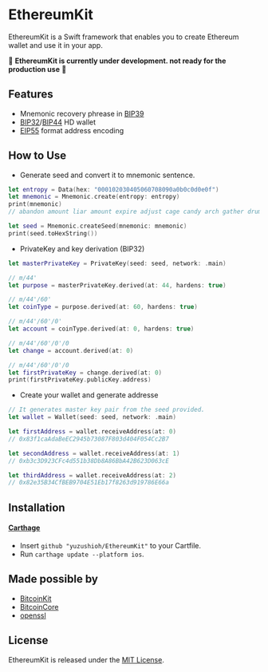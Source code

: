 # EthereumKit

EthereumKit is a Swift framework that enables you to create Ethereum wallet and use it in your app.

🚨 __EthereumKit is currently under development. not ready for the production use__ 🚨

## Features
- Mnemonic recovery phrease in [BIP39](https://github.com/bitcoin/bips/blob/master/bip-0039.mediawiki)
- [BIP32](https://github.com/bitcoin/bips/blob/master/bip-0032.mediawiki)/[BIP44](https://github.com/bitcoin/bips/blob/master/bip-0044.mediawiki) HD wallet
- [EIP55](https://github.com/ethereum/EIPs/blob/master/EIPS/eip-55.md) format address encoding

## How to Use

- Generate seed and convert it to mnemonic sentence.

```swift
let entropy = Data(hex: "000102030405060708090a0b0c0d0e0f")
let mnemonic = Mnemonic.create(entropy: entropy)
print(mnemonic)
// abandon amount liar amount expire adjust cage candy arch gather drum buyer

let seed = Mnemonic.createSeed(mnemonic: mnemonic)
print(seed.toHexString())
```

- PrivateKey and key derivation (BIP32)

```swift
let masterPrivateKey = PrivateKey(seed: seed, network: .main)

// m/44'
let purpose = masterPrivateKey.derived(at: 44, hardens: true)

// m/44'/60'
let coinType = purpose.derived(at: 60, hardens: true)

// m/44'/60'/0'
let account = coinType.derived(at: 0, hardens: true)

// m/44'/60'/0'/0
let change = account.derived(at: 0)

// m/44'/60'/0'/0
let firstPrivateKey = change.derived(at: 0)
print(firstPrivateKey.publicKey.address)
```


- Create your wallet and generate addresse

```swift
// It generates master key pair from the seed provided.
let wallet = Wallet(seed: seed, network: .main)

let firstAddress = wallet.receiveAddress(at: 0)
// 0x83f1caAdaBeEC2945b73087F803d404F054Cc2B7

let secondAddress = wallet.receiveAddress(at: 1)
// 0xb3c3D923CFc4d551b38Db8A86BbA42B623D063cE

let thirdAddress = wallet.receiveAddress(at: 2)
// 0x82e35B34CfBEB9704E51Eb17f8263d919786E66a

```

## Installation
#### [Carthage](https://github.com/Carthage/Carthage)

- Insert `github "yuzushioh/EthereumKit"` to your Cartfile.
- Run `carthage update --platform ios`.

## Made possible by
- [BitcoinKit](https://github.com/kishikawakatsumi/BitcoinKit)
- [BitcoinCore](https://github.com/oleganza/CoreBitcoin)
- [openssl](https://github.com/openssl/openssl)

## License
EthereumKit is released under the [MIT License](LICENSE.md).
